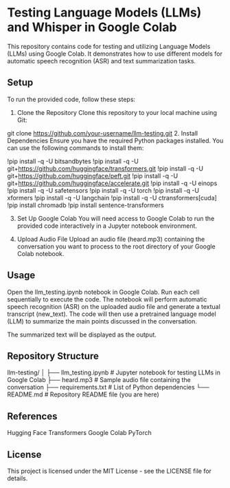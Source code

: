 # Testing Language Models (LLMs) and Whisper in Google Colab
This repository contains code for testing and utilizing Language Models (LLMs) using Google Colab. It demonstrates how to use different models for automatic speech recognition (ASR) and text summarization tasks.

## Setup
To run the provided code, follow these steps:

1. Clone the Repository
Clone this repository to your local machine using Git:

git clone https://github.com/your-username/llm-testing.git
2. Install Dependencies
Ensure you have the required Python packages installed. You can use the following commands to install them:

 !pip install -q -U bitsandbytes
 !pip install -q -U git+https://github.com/huggingface/transformers.git
 !pip install -q -U git+https://github.com/huggingface/peft.git
 !pip install -q -U git+https://github.com/huggingface/accelerate.git
 !pip install -q -U einops
 !pip install -q -U safetensors
 !pip install -q -U torch
 !pip install -q -U xformers
 !pip install -q -U langchain
 !pip install -q -U ctransformers[cuda]
 !pip install chromadb
 !pip install sentence-transformers

3. Set Up Google Colab
You will need access to Google Colab to run the provided code interactively in a Jupyter notebook environment.

4. Upload Audio File
Upload an audio file (heard.mp3) containing the conversation you want to process to the root directory of your Google Colab notebook.

## Usage
Open the llm_testing.ipynb notebook in Google Colab.
Run each cell sequentially to execute the code.
The notebook will perform automatic speech recognition (ASR) on the uploaded audio file and generate a textual transcript (new_text).
The code will then use a pretrained language model (LLM) to summarize the main points discussed in the conversation.

The summarized text will be displayed as the output.
## Repository Structure

llm-testing/
│
├── llm_testing.ipynb      # Jupyter notebook for testing LLMs in Google Colab
├── heard.mp3              # Sample audio file containing the conversation
├── requirements.txt       # List of Python dependencies
└── README.md              # Repository README file (you are here)

## References
Hugging Face Transformers
Google Colab
PyTorch

## License
This project is licensed under the MIT License - see the LICENSE file for details.

